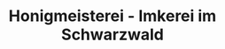 ---
title: "Honigmeisterei - Imkerei im Schwarzwald"
url: /schonach-im-schwarzwald/honigmeisterei-imkerei-im-schwarzwald/
shop: Supermarkt
---